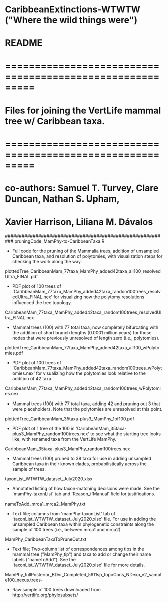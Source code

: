 # CaribbeanExtinctions-WTWTW ("Where the wild things were")

# README
######
# =========================================================
# Files for joining the VertLife mammal tree w/ Caribbean taxa.
# =========================================================
# co-authors: Samuel T. Turvey, Clare Duncan, Nathan S. Upham, 
# 			  Xavier Harrison, Liliana M. Dávalos
###########################################################
pruningCode_MamPhy-to-CaribbeanTaxa.R
- Full code for the pruning of the Mammalia trees, addition of unsampled Caribbean taxa, and resolution of polytomies, with visualization steps for checking the work along the way.

plottedTree_CaribbeanMam_77taxa_MamPhy_added42taxa_all100_resolvedUltra_FINAL.pdf
- PDF plot of 100 trees of 'CaribbeanMam_77taxa_MamPhy_added42taxa_random100trees_resolvedUltra_FINAL.nex' for visualizing how the polytomy resolutions influenced the tree topology.

CaribbeanMam_77taxa_MamPhy_added42taxa_random100trees_resolvedUltra_FINAL.nex
- Mammal trees (100) with 77 total taxa, now completely bifurcating with the addition of short branch lengths (0.0001 million years) for those nodes that were previously unresolved of length zero (i.e., polytomies). 

plottedTree_CaribbeanMam_77taxa_MamPhy_added42taxa_all100_wPolytomies.pdf
- PDF plot of 100 trees of 'CaribbeanMam_77taxa_MamPhy_added42taxa_random100trees_wPolytomies.nex' for visualizing how the polytomies look relative to the addition of 42 taxa.

CaribbeanMam_77taxa_MamPhy_added42taxa_random100trees_wPolytomies.nex
- Mammal trees (100) with 77 total taxa, adding 42 and pruning out 3 that were placeholders. Note that the polytomies are unresolved at this point.

plottedTree_CaribbeanMam_35taxa-plus3_MamPhy_1of100.pdf
- PDF plot of 1 tree of the 100 in 'CaribbeanMam_35taxa-plus3_MamPhy_random100trees.nex' to see what the starting tree looks like, with renamed taxa from the VertLife MamPhy.

CaribbeanMam_35taxa-plus3_MamPhy_random100trees.nex
- Mammal trees (100) pruned to 38 taxa for use in adding unsampled Caribbean taxa in their known clades, probabilistically across the sample of trees.

taxonList_WTWTW_dataset_July2020.xlsx
- Annotated listing of how taxon-matching decisions were made.  See the 'mamPhy-taxonList' tab and 'Reason_ifManual' field for justifications.

nameToAdd_mrca1_mrca2_MamPhy.txt
- Text file; columns from 'mamPhy-taxonList' tab of 'taxonList_WTWTW_dataset_July2020.xlsx' file. For use in adding the unsampled Caribbean taxa within phylogenetic constraints along the sample of 100 trees (i.e., between mrca1 and mrca2).

MamPhy_CaribbeanTaxaToPruneOut.txt
- Text file; Two-column list of correspondences among tips in the mammal tree ("MamPhy_tip") and taxa to add or change their name labels ("nameToAdd"). See the 'taxonList_WTWTW_dataset_July2020.xlsx' file for more details.

MamPhy_fullPosterior_BDvr_Completed_5911sp_topoCons_NDexp_v2_sample100_nexus.trees- 
- Raw sample of 100 trees downloaded from http://vertlife.org/phylosubsets/



